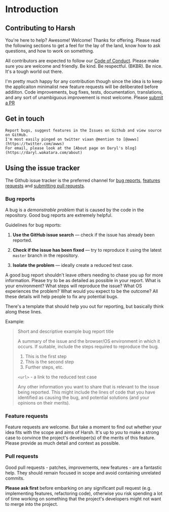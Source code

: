 # Introduction

## Contributing to Harsh

You're here to help? Awesome! Welcome! Thanks for offering. Please read the
following sections to get a feel for the lay of the land, know how to ask
questions, and how to work on something.

All contributors are expected to follow our [Code of
Conduct](CODE_OF_CONDUCT.md). Please make sure you are welcome and friendly. Be
kind. Be respectful. (BKBR). Be nice. It's a tough world out there.

I'm pretty much happy for any contribution though since the idea is to keep the
applicaiton minimalist new feature requests will be deliberated before addiiton.
Code improvements, bug fixes, tests, documentation, translations, and any sort
of unambiguous improvement is most welcome. Please [submit a PR](#pull-requests)

## Get in touch

    Report bugs, suggest features in the Issues on Github and view source on GitHub.
    I'm most easily pinged on twitter viaan @mention to [@awws](https://twitter.com/awws)
    For email, please look at the [About page on Daryl's blog](https://daryl.wakatara.com/about)

## Using the issue tracker

The Github issue tracker is the preferred channel for [bug reports](#bugs),
[features requests](#features) and [submitting pull requests](#pull-requests).

### Bug reports

A bug is a _demonstrable problem_ that is caused by the code in the repository.
Good bug reports are extremely helpful.

Guidelines for bug reports:

1. **Use the GitHub issue search** &mdash; check if the issue has already been
   reported.

2. **Check if the issue has been fixed** &mdash; try to reproduce it using the
   latest `master` branch in the repository.

3. **Isolate the problem** &mdash; ideally create a reduced test case.

A good bug report shouldn't leave others needing to chase you up for more
information. Please try to be as detailed as possible in your report. What is
your environment? What steps will reproduce the issue? What OS experiences the
problem? What would you expect to be the outcome? All these details will help
people to fix any potential bugs.

There's a template that should help you out for reporting, but basically think
along these lines.

Example:

> Short and descriptive example bug report title
>
> A summary of the issue and the browser/OS environment in which it occurs. If
> suitable, include the steps required to reproduce the bug.
>
> 1. This is the first step
> 2. This is the second step
> 3. Further steps, etc.
>
> `<url>` - a link to the reduced test case
>
> Any other information you want to share that is relevant to the issue being
> reported. This might include the lines of code that you have identified as
> causing the bug, and potential solutions (and your opinions on their
> merits).

### Feature requests

Feature requests are welcome. But take a moment to find out whether your idea
fits with the scope and aims of Harsh. It's up to _you_ to make a strong
case to convince the project's developer(s) of the merits of this feature. Please
provide as much detail and context as possible.

### Pull requests

Good pull requests - patches, improvements, new features - are a fantastic
help. They should remain focused in scope and avoid containing unrelated
commits.

**Please ask first** before embarking on any significant pull request (e.g.
implementing features, refactoring code), otherwise you risk spending a lot of
time working on something that the project's developers might not want to merge
into the project.
